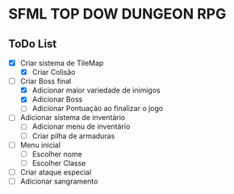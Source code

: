 # SFML TOP DOW DUNGEON RPG

## ToDo List

- [x] Criar sistema de TileMap
    - [x] Criar Colisão

- [ ] Criar Boss final
    - [x] Adicionar maior variedade de inimigos
    - [x] Adicionar Boss
    - [ ] Adicionar Pontuação ao finalizar o jogo

- [ ] Adicionar sistema de inventário
    - [ ] Adicionar menu de inventário
    - [ ] Criar pilha de armaduras

- [ ] Menu inicial
    - [ ] Escolher nome
    - [ ] Escolher Classe

- [ ] Criar ataque especial
- [ ] Adicionar sangramento

